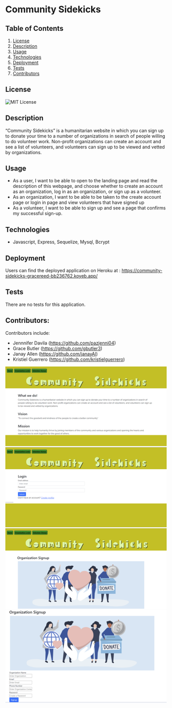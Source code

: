 # Community Sidekicks

## Table of Contents

1. [License](#license)
2. [Description](#description)
3. [Usage](#usage)
4. [Technologies](#technologies)
5. [Deployment](#deployment)
6. [Tests](#tests)
7. [Contributors](#contributors)

## License

![MIT License](https://img.shields.io/badge/License-MIT-brightgreen)

## Description

“Community Sidekicks” is a humanitarian website in which you can sign up to donate your time to a number of organizations in search of people willing to do volunteer work. Non-profit organizations can create an account and see a list of volunteers, and volunteers can sign up to be viewed and vetted by organizations.

## Usage

- As a user, I want to be able to open to the landing page and read the description of this webpage, and choose whether to create an account as an organization, log in as an organization, or sign up as a volunteer.
- As an organization, I want to be able to be taken to the create account page or login in page and view volunteers that have signed up
- As a volunteer, I want to be able to sign up and see a page that confirms my successful sign-up.


## Technologies
- Javascript, Express, Sequelize, Mysql, Bcrypt

## Deployment
Users can find the deployed application on Heroku at : https://community-sidekicks-gracereed-bb236762.koyeb.app/

## Tests
There are no tests for this application.

## Contributors:
Contributors include: 
- Jennnifer Davila (https://github.com/pazjenni04)
- Grace Butler (https://github.com/gbutler3)
- Janay Allen (https://github.com/janayAl)
- Kristiel Guerrero (https://github.com/kristielguerrero)

![Volunteer](/public/images/landing-page.PNG)
![Volunteer](/public/images/org-login.PNG)
![Volunteer](/public/images/org-signup.PNG)
![Volunteer](/public/images/org-signup-2.PNG)
